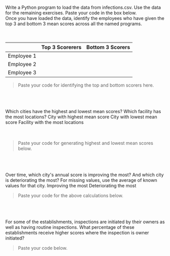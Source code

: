 
Write a Python program to load the data from infections.csv. Use the data for the remaining exercises. Paste your code in the box below.
<br/>
Once you have loaded the data, identify the employees who have given the top 3 and bottom 3 mean scores across all the named programs.
<br/>			         			 	 
<br/>		

|               | Top 3 Scorerers  | Bottom 3 Scorers |
| ------------- |:----------------:| ----------------:|
| Employee 1    |                  |                  |
| Employee 2    |                  |                  |
| Employee 3    |                  |                  |
	 
>Paste your code for identifying the top and bottom scorers here.
<br/>
<br/>
<br/>
Which cities have the highest and lowest mean scores? Which facility has the most locations?
City with highest mean score 	
City with lowest mean score 	
Facility with the most locations 	
<br/>
<br/>
<br/>

>Paste your code for generating highest and lowest mean scores below.
<br/>
<br/>
<br/>
Over time, which city's annual score is improving the most? And which city is deteriorating the most? For missing values, use the average of known values for that city. 
Improving the most 	
Deteriorating the most 	

>Paste your code for the above calculations below.
<br/>
<br/>
<br/>
For some of the establishments, inspections are initiated by their owners as well as having routine inspections. What percentage of these establishments receive higher scores where the inspection is owner initiated?

>Paste your code below.
